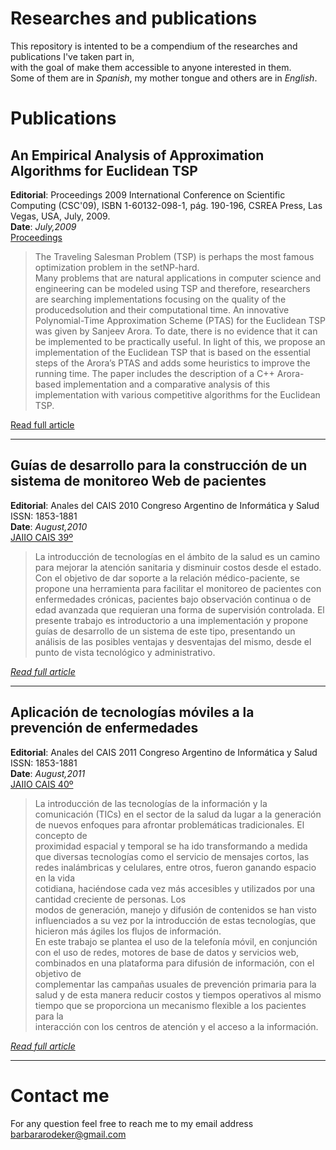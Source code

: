 # Researches and publications

This repository is intented to be a compendium of the researches and publications I've taken part in,  
with the goal of make them accessible to anyone interested in them.  
Some of them are in *Spanish*, my mother tongue and others are in *English*.

# Publications


## An Empirical Analysis of Approximation Algorithms for Euclidean TSP
**Editorial**: Proceedings 2009 International Conference on Scientific Computing (CSC'09), ISBN 1-60132-098-1, pág. 190-196, CSREA Press, Las Vegas, USA, July, 2009.  
**Date**: *July,2009*  
[Proceedings](http://researchr.org/publication/csc-2009)  


>  The Traveling Salesman Problem (TSP) is perhaps the  most  famous  optimization  problem in the  setNP-hard.  
Many  problems  that  are  natural  applications  in  computer  science  and  engineering  can  be  modeled  using  TSP  and  therefore, researchers are searching implementations focusing on the quality of  the producedsolution and    their computational  time. An innovative  Polynomial-Time Approximation  Scheme  (PTAS)  for  the  Euclidean  TSP  was  given  by  Sanjeev  Arora.  To  date, there  is  no  evidence  that  it  can  be  implemented  to  be practically  useful.  In  light  of  this,  we  propose  an  implementation  of  the  Euclidean  TSP  that  is  based  on  the  essential  steps  of  the  Arora’s  PTAS  and  adds  some  heuristics  to  improve  the  running  time.  The  paper  includes  the description of  a C++ Arora-based implementation and a comparative analysis of  this implementation  with  various  competitive  algorithms  for  the  Euclidean TSP.  

[Read full article](https://github.com/barbaramartina/research-publications/blob/master/an-empirical-analysis-of-approximation-algorithms-for-euclidean-TSP.pdf)
***

## Guías de desarrollo para la construcción de un sistema de monitoreo Web de pacientes
**Editorial**: Anales del CAIS 2010   Congreso Argentino de Informática y Salud  ISSN: 1853-1881  
**Date**: *August,2010*  
[JAIIO CAIS 39º](http://39jaiio.sadio.org.ar/sites/default/files/39jaiio-cais-06_0.pdf)  


> La introducción de tecnologías en el ámbito de la salud es un camino para mejorar la atención
sanitaria y disminuir costos desde el estado. Con el objetivo de dar soporte a la relación médico-paciente, se
propone una herramienta para facilitar el monitoreo de pacientes con enfermedades crónicas, pacientes bajo
observación continua o de edad avanzada que requieran una forma de supervisión controlada. El presente
trabajo es introductorio a una implementación y propone guías de desarrollo de un sistema de este tipo,
presentando un análisis de las posibles ventajas y desventajas del mismo, desde el punto de vista tecnológico
y administrativo.  


[*Read full article*](https://github.com/barbaramartina/research-publications/blob/master/guias-de-desarrollo-para-la.pdf)

***

## Aplicación de tecnologías móviles a la prevención de enfermedades
**Editorial**: Anales del CAIS 2011   Congreso Argentino de Informática y Salud  ISSN: 1853-1881  
**Date**: *August,2011*  
[JAIIO CAIS 40º](http://40jaiio.sadio.org.ar/sites/default/files/T2011/CAIS/CAIS2011-09.pdf)

>La  introducción  de  las  tecnologías  de  la  información  y  la  comunicación  (TICs)  en  el  sector  de  la  salud  da  lugar  a  la  generación  de  nuevos  enfoques  para  afrontar  problemáticas  tradicionales.  El  concepto  de  
proximidad espacial y temporal se ha ido transformando a medida que diversas tecnologías como el servicio 
de  mensajes  cortos,  las  redes  inalámbricas  y  celulares,  entre  otros,  fueron  ganando  espacio  en  la  vida  
cotidiana,  haciéndose  cada  vez  más  accesibles  y  utilizados  por  una  cantidad  creciente  de  personas.  Los  
modos de generación, manejo y difusión de contenidos se han visto influenciados a su vez por la introducción de estas tecnologías, que hicieron más ágiles los flujos de información.  
En este trabajo se plantea el uso de la telefonía móvil, en conjunción con el uso de redes,  motores de base de 
datos  y  servicios  web,  combinados  en  una  plataforma  para  difusión  de  información,  con  el  objetivo  de  
complementar las campañas usuales de prevención primaria para la salud y de esta manera reducir costos y tiempos  operativos  al  mismo  tiempo  que  se  proporciona  un  mecanismo  flexible  a  los  pacientes  para  la  
interacción con los centros de atención y el acceso a la información.  

[*Read full article*](https://github.com/barbaramartina/research-publications/blob/master/aplicacion-de-tecnologias-moviles-a-la-prevencion.pdf)

***


# Contact me
For any question feel free to reach me to my email address <barbararodeker@gmail.com>
